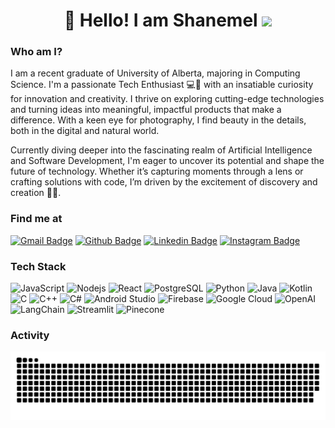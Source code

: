 <h1 align='center'>👋 Hello! I am Shanemel <img height="30px" src="https://emojis.slackmojis.com/emojis/images/1531849430/4246/blob-sunglasses.gif?1531849430"></h1>

### Who am I?
I am a recent graduate of University of Alberta, majoring in Computing Science. I'm a passionate Tech Enthusiast 💻📸 with an insatiable curiosity for innovation and creativity. I thrive on exploring cutting-edge technologies and turning ideas into meaningful, impactful products that make a difference. With a keen eye for photography, I find beauty in the details, both in the digital and natural world.

Currently diving deeper into the fascinating realm of Artificial Intelligence and Software Development, I'm eager to uncover its potential and shape the future of technology. Whether it’s capturing moments through a lens or crafting solutions with code, I’m driven by the excitement of discovery and creation 🚀✨.

### Find me at
[![Gmail Badge](https://img.shields.io/badge/-Gmail-d14836?style=flat-square&logo=Gmail&logoColor=white&link=mailto:shanemelasuncion@gmail.com)](mailto:shanemelasuncion@gmail.com)
[![Github Badge](http://img.shields.io/badge/-Github-black?style=flat-square&logo=github&link=https://github.com/Defcon27/)](https://github.com/ShanemelAsuncion/) 
[![Linkedin Badge](https://img.shields.io/badge/-LinkedIn-blue?style=flat-square&logo=Linkedin&logoColor=white&link=https://www.linkedin.com/in/shanemel/)](https://www.linkedin.com/in/shanemel)
[![Instagram Badge](https://img.shields.io/badge/-Instagram-E4405F?style=flat-square&logo=instagram&logoColor=white&link=https://www.instagram.com/seyn.3/)](https://www.instagram.com/seyn.3/)


### Tech Stack
![JavaScript](https://img.shields.io/badge/JavaScript-F7DF1E?logo=javascript&logoColor=black)
![Nodejs](https://img.shields.io/badge/Node.js-43853D?logo=node.js&logoColor=white)
![React](https://img.shields.io/badge/React-20232A?logo=react&logoColor=61DAFB)
![PostgreSQL](https://img.shields.io/badge/PostgreSQL-316192?logo=postgresql&logoColor=white)
![Python](https://img.shields.io/badge/Python-3776AB?logo=python&logoColor=white)
![Java](https://img.shields.io/badge/Java-007396?logo=java&logoColor=white)
![Kotlin](https://img.shields.io/badge/Kotlin-0095D5?logo=kotlin&logoColor=white)
![C](https://img.shields.io/badge/C-A8B9CC?logo=c&logoColor=white)
![C++](https://img.shields.io/badge/C++-00599C?logo=c%2B%2B&logoColor=white)
![C#](https://img.shields.io/badge/C%23-239120?logo=csharp&logoColor=white)
![Android Studio](https://img.shields.io/badge/Android_Studio-3DDC84?logo=android-studio&logoColor=white)
![Firebase](https://img.shields.io/badge/Firebase-FFCA28?logo=firebase&logoColor=black)
![Google Cloud](https://img.shields.io/badge/Google_Cloud-4285F4?logo=google-cloud&logoColor=white)
![OpenAI](https://img.shields.io/badge/OpenAI-412991?logo=openai&logoColor=white)
![LangChain](https://img.shields.io/badge/LangChain-FFD700?logo=langchain&logoColor=black)
![Streamlit](https://img.shields.io/badge/Streamlit-FF4B4B?logo=streamlit&logoColor=white)
![Pinecone](https://img.shields.io/badge/Pinecone-43B02A?logo=pinecone&logoColor=white)


### Activity
![GitHub Contribution Snake](https://raw.githubusercontent.com/ShanemelAsuncion/ShanemelAsuncion/refs/heads/output/github-contribution-grid-snake.svg)

